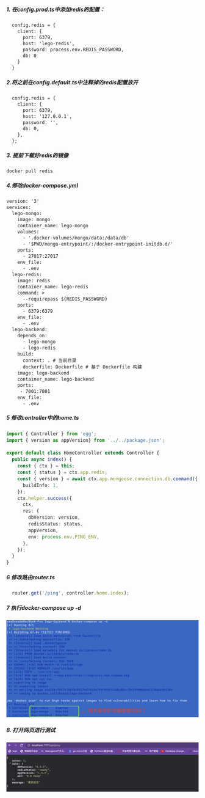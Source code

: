##### 1. 在config.prod.ts中添加redis的配置：

```
  config.redis = {
    client: {
      port: 6379,
      host: 'lego-redis',
      password: process.env.REDIS_PASSWORD,
      db: 0
    }
  }
```

##### 2.将之前在config.default.ts中注释掉的redis配置放开

```
  config.redis = {
    client: {
      port: 6379,
      host: '127.0.0.1',
      password: '',
      db: 0,
    },
  };
```

##### 3. 提前下载好redis的镜像

```
docker pull redis
```

##### 4.修改docker-compose.yml

```
version: '3'
services:
  lego-mongo:
    image: mongo
    container_name: lego-mongo
    volumes:
      - '.docker-volumes/mongo/data:/data/db'
      - '$PWD/mongo-entrypoint/:/docker-entrypoint-initdb.d/'
    ports:
      - 27017:27017
    env_file:
      - .env
  lego-redis:
    image: redis
    container_name: lego-redis
    command: >
      --requirepass ${REDIS_PASSWORD}
    ports:
      - 6379:6379
    env_file:
      - .env
  lego-backend:
    depends_on:
      - lego-mongo
      - lego-redis
    build:
      context: . # 当前目录
      dockerfile: Dockerfile # 基于 Dockerfile 构建
    image: lego-backend
    container_name: lego-backend
    ports:
     - 7001:7001
    env_file:
      - .env
```

##### 5 修改controller中的home.ts

```typescript
import { Controller } from 'egg';
import { version as appVersion} from '../../package.json';

export default class HomeController extends Controller {
  public async index() {
    const { ctx } = this;
    const { status } = ctx.app.redis;
    const { version } = await ctx.app.mongoose.connection.db.command({
      buildInfo: 1,
    });
    ctx.helper.success({
      ctx,
      res: {
        dbVersion: version,
        redisStatus: status,
        appVersion,
        env: process.env.PING_ENV,
      },
    });
  }
}
```

##### 6 修改路由router.ts

```typescript
  router.get('/ping', controller.home.index);
```

##### 7 执行docker-compose up -d

![1669470878029](image/4-6向docker-compose添加redis服务并测试/1669470878029.png)

##### 8. 打开网页进行测试

![1669470962376](image/4-6向docker-compose添加redis服务并测试/1669470962376.png)
